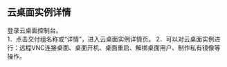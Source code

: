 ## 云桌面实例详情
登录云桌面控制台。<br>
1．点击交付组名称或“详情”，进入云桌面实例详情页。
2．可以对云桌面实例进行：远程VNC连接桌面、桌面开机、桌面重启、解绑桌面用户、制作私有镜像等操作。

